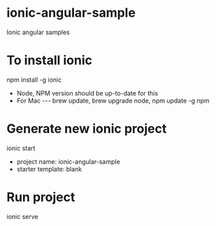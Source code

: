 # ionic-angular-sample
Ionic angular samples

# To install ionic
npm install -g ionic
- Node, NPM version should be up-to-date for this
- For Mac --- brew update, brew upgrade node, npm update -g npm
# Generate new ionic project
ionic start
- project name: ionic-angular-sample
- starter template: blank
# Run project
ionic serve
